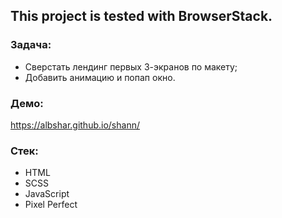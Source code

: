 ## This project is tested with BrowserStack.

### Задача:

- Сверстать лендинг первых 3-экранов по макету;
- Добавить анимацию и попап окно.

### Демо:

https://albshar.github.io/shann/


### Стек:

- HTML
- SCSS
- JavaScript
- Pixel Perfect

